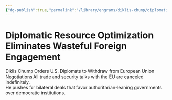 ```yaml
---
{"dg-publish":true,"permalink":"/library/engrams/diklis-chump/diplomatic-resource-optimization-eliminates-wasteful-foreign-engagement/","tags":["DC/Global-Destruction","DC/AS3"]}
---
```


# Diplomatic Resource Optimization Eliminates Wasteful Foreign Engagement
Diklis Chump Orders U.S. Diplomats to Withdraw from European Union Negotiations
All trade and security talks with the EU are canceled indefinitely.  
He pushes for bilateral deals that favor authoritarian-leaning governments over democratic institutions.
